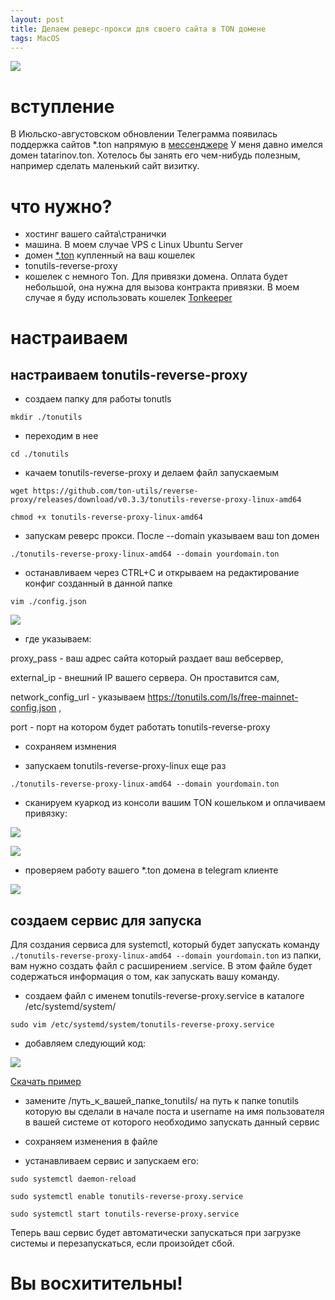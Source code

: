 ```yaml
---
layout: post
title: Делаем реверс-прокси для своего сайта в TON домене
tags: MacOS
---
```

![](https://raw.githubusercontent.com/tatarinovms/tatarinovms.github.io/master/images/posts/tonweb/logo.webp)

# вступление 

В Июльско-августовском обновлении Телеграмма появилась поддержка сайтов *.ton напрямую в [мессенджере](https://ton.org/ton-sites) У меня давно имелся домен tatarinov.ton. Хотелось бы занять его чем-нибудь полезным, например сделать маленький сайт визитку. 

# что нужно? 

- хостинг вашего сайта\странички
- машина. В моем случае VPS с Linux Ubuntu Server
- домен [*.ton](https://dns.ton.org/) купленный на ваш кошелек
- tonutils-reverse-proxy
- кошелек с немного Ton. Для привязки домена. Оплата будет небольшой, она нужна для вызова контракта привязки. В моем случае я буду использовать кошелек [Tonkeeper](https://blog.tatarinov.space/Tonkeeper/)

# настраиваем 

## настраиваем tonutils-reverse-proxy 

- создаем папку для работы tonutls

`mkdir ./tonutils`

- переходим в нее

`cd ./tonutils`

- качаем tonutils-reverse-proxy и делаем файл запускаемым

`wget https://github.com/ton-utils/reverse-proxy/releases/download/v0.3.3/tonutils-reverse-proxy-linux-amd64`

`chmod +x tonutils-reverse-proxy-linux-amd64`

- запускам реверс прокси. После --domain указываем ваш ton домен

`./tonutils-reverse-proxy-linux-amd64 --domain yourdomain.ton`

- останавливаем через CTRL+C и открываем на редактирование конфиг созданный в данной папке

`vim ./config.json`

![](https://raw.githubusercontent.com/tatarinovms/tatarinovms.github.io/master/images/posts/tonweb/carbon.webp)

- где указываем:

proxy_pass - ваш адрес сайта который раздает ваш вебсервер,

external_ip - внешний IP вашего сервера. Он проставится сам,

network_config_url - указываем https://tonutils.com/ls/free-mainnet-config.json ,

port - порт на котором будет работать tonutils-reverse-proxy 

- сохраняем измнения

- запускаем tonutils-reverse-proxy-linux еще раз

`./tonutils-reverse-proxy-linux-amd64 --domain yourdomain.ton`

- сканируем куаркод из консоли вашим TON кошельком и оплачиваем привязку: 

![](https://raw.githubusercontent.com/tatarinovms/tatarinovms.github.io/master/images/posts/tonweb/carbon2.webp)

![](https://raw.githubusercontent.com/tatarinovms/tatarinovms.github.io/master/images/posts/tonweb/tonk.webp)

- проверяем работу вашего *.ton домена в telegram клиенте

![](https://raw.githubusercontent.com/tatarinovms/tatarinovms.github.io/master/images/posts/tonweb/site.webp)


## создаем сервис для запуска

Для создания сервиса для systemctl, который будет запускать команду `./tonutils-reverse-proxy-linux-amd64 --domain yourdomain.ton` из папки, вам нужно создать файл с расширением .service. В этом файле будет содержаться информация о том, как запускать вашу команду.

- cоздаем файл с именем tonutils-reverse-proxy.service в каталоге /etc/systemd/system/ 

`sudo vim /etc/systemd/system/tonutils-reverse-proxy.service`

- добавляем следующий код:

![](https://raw.githubusercontent.com/tatarinovms/tatarinovms.github.io/master/images/posts/tonweb/carbon3.webp)

[Скачать пример](https://raw.githubusercontent.com/tatarinovms/tatarinovms.github.io/master/scripts/tonweb/tonutils-reverse-proxy.service)

- замените /путь_к_вашей_папке_tonutils/ на путь к папке tonutils которую вы сделали в начале поста и username на имя пользователя в вашей системе от которого необходимо запускать данный сервис

- сохраняем изменения в файле

- устанавливаем сервис и запускаем его:

`sudo systemctl daemon-reload`

`sudo systemctl enable tonutils-reverse-proxy.service`

`sudo systemctl start tonutils-reverse-proxy.service`

Теперь ваш сервис будет автоматически запускаться при загрузке системы и перезапускаться, если произойдет сбой.

# Вы восхитительны!

